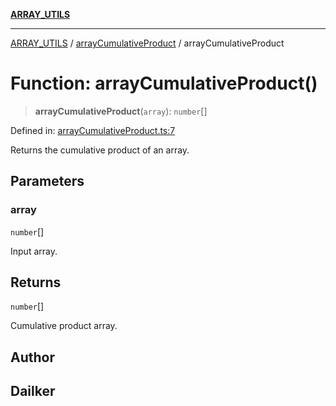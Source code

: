 [**ARRAY_UTILS**](../../README.md)

***

[ARRAY_UTILS](../../README.md) / [arrayCumulativeProduct](../README.md) / arrayCumulativeProduct

# Function: arrayCumulativeProduct()

> **arrayCumulativeProduct**(`array`): `number`[]

Defined in: [arrayCumulativeProduct.ts:7](https://github.com/dailker/everyutil/blob/d12555c550c1d59295f536d15822ff0e97aceecb/src/array/arrayCumulativeProduct.ts#L7)

Returns the cumulative product of an array.

## Parameters

### array

`number`[]

Input array.

## Returns

`number`[]

Cumulative product array.

## Author

## Dailker
